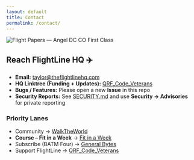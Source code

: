 ```yaml
---
layout: default
title: Contact
permalink: /contact/
---
```


<div class="hero">
  <img src="{{ '/assets/headers/flight-papers-angel.png' | relative_url }}" 
       alt="Flight Papers — Angel DC CO First Class">
</div>

## Reach FlightLine HQ ✈️

- **Email:** <a href="mailto:taylor@theflightlinehq.com">taylor@theflightlinehq.com</a><br>
- **HQ Linktree (Funding + Updates):** <a href="https://linktr.ee/QRF_Code_Veterans" target="_blank" rel="noopener">QRF_Code_Veterans</a><br>
- **Bugs / Features:** Please open a new **Issue** in this repo<br>
- **Security Reports:** See [SECURITY.md](/SECURITY.md) and use **Security → Advisories** for private reporting

### Priority Lanes
- Community → <a href="https://linktr.ee/WalkTheWorld" target="_blank" rel="noopener">WalkTheWorld</a><br>
- **Course – Fit in a Week** → <a href="https://linktr.ee/_A_FIT_A_WEEK_" target="_blank" rel="noopener">Fit in a Week</a><br>
- Subscribe (BATM Four) → <a href="https://www.generalbytes.com/en/products/batmfour" target="_blank" rel="noopener">General Bytes</a><br>
- Support FlightLine → <a href="https://linktr.ee/QRF_Code_Veterans" target="_blank" rel="noopener">QRF_Code_Veterans</a>

